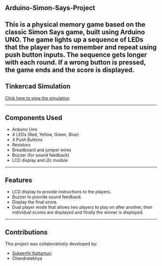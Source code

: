 ## Arduino-Simon-Says-Project

This is a physical memory game based on the classic **Simon Says** game, built using Arduino UNO. The game lights up a sequence of LEDs that the player has to remember and repeat using push button inputs. The sequence gets longer with each round. If a wrong button is pressed, the game ends and the score is displayed.
---

## Tinkercad Simulation
[Click here to view the simulation](https://www.tinkercad.com/things/9QhDBLZ3X4b-simon-says-final?sharecode=ZoL7l3RGfnsuFzS5m910p0wC_b0-Om4zPBkRMCpe7Gk)

---

## Components Used
- Arduino Uno
- 4 LEDs (Red, Yellow, Green, Blue)
- 4 Push Buttons
- Resistors
- Breadboard and jumper wires
- Buzzer (for sound feedback)
- LCD display and i2c module

---

## Features
- LCD display to provide instructions to the players.
- Buzzer to provide sound feedback.
- Display the final score.
- Dual player mode that allows two players to play on after another, their individual scores are displayed and finally the winner is displayed.

---

## Contributions
This project was collaboratively developed by:

- [Sukeerthi Kattamuri](https://www.linkedin.com/in/sukeerthi-kattamuri-5394a1266)
- Chandralekhya

